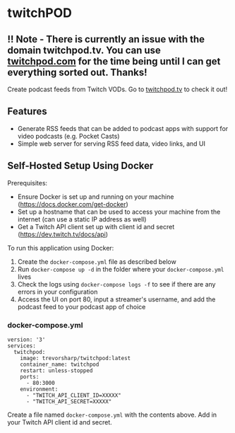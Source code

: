 # twitchPOD

## ‼️ Note - There is currently an issue with the domain twitchpod.tv. You can use [twitchpod.com](https://twitchpod.com) for the time being until I can get everything sorted out. Thanks!

Create podcast feeds from Twitch VODs. Go to [twitchpod.tv](https://twitchpod.tv) to check it out!

## Features

- Generate RSS feeds that can be added to podcast apps with support for video podcasts (e.g. Pocket Casts)
- Simple web server for serving RSS feed data, video links, and UI

## Self-Hosted Setup Using Docker

Prerequisites:

- Ensure Docker is set up and running on your machine (https://docs.docker.com/get-docker)
- Set up a hostname that can be used to access your machine from the internet (can use a static IP address as well)
- Get a Twitch API client set up with client id and secret (https://dev.twitch.tv/docs/api)

To run this application using Docker:

1. Create the `docker-compose.yml` file as described below
2. Run `docker-compose up -d` in the folder where your `docker-compose.yml` lives
3. Check the logs using `docker-compose logs -f` to see if there are any errors in your configuration
4. Access the UI on port 80, input a streamer's username, and add the podcast feed to your podcast app of choice

### docker-compose.yml

```
version: '3'
services:
  twitchpod:
    image: trevorsharp/twitchpod:latest
    container_name: twitchpod
    restart: unless-stopped
    ports:
      - 80:3000
    environment:
      - "TWITCH_API_CLIENT_ID=XXXXX"
      - "TWITCH_API_SECRET=XXXXX"
```

Create a file named `docker-compose.yml` with the contents above. Add in your Twitch API client id and secret.
